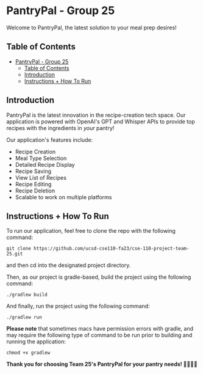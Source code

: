 # PantryPal - Group 25

Welcome to PantryPal, the latest solution to your meal prep desires!

## Table of Contents
- [PantryPal - Group 25](#pantrypal---group-25)
  - [Table of Contents](#table-of-contents)
  - [Introduction](#introduction)
  - [Instructions + How To Run](#instructions--how-to-run)

## Introduction

PantryPal is the latest innovation in the recipe-creation tech space. Our application is powered with OpenAI's GPT and Whisper APIs to provide top recipes with the ingredients in _your_ pantry! 

Our application's features include:

- Recipe Creation
- Meal Type Selection
- Detailed Recipe Display
- Recipe Saving
- View List of Recipes
- Recipe Editing
- Recipe Deletion
- Scalable to work on multiple platforms

## Instructions + How To Run

To run our application, feel free to clone the repo with the following command:
```
git clone https://github.com/ucsd-cse110-fa23/cse-110-project-team-25.git
```
and then cd into the designated project directory. 

Then, as our project is gradle-based, build the project using the following command:
```
./gradlew build
```
And finally, run the project using the following command:
```
./gradlew run
```

**Please note** that sometimes macs have permission errors with gradle, and may require the following type of command to be run prior to building and running the application:
```
chmod +x gradlew
```

**Thank you for choosing Team 25's PantryPal for your pantry needs! 🧑‍🍳🍳💅**
